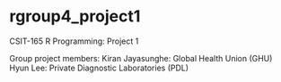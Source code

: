 # rgroup4_project1
CSIT-165 R Programming: Project 1

Group project members:
Kiran Jayasunghe: Global Health Union (GHU)
Hyun Lee: Private Diagnostic Laboratories (PDL)
